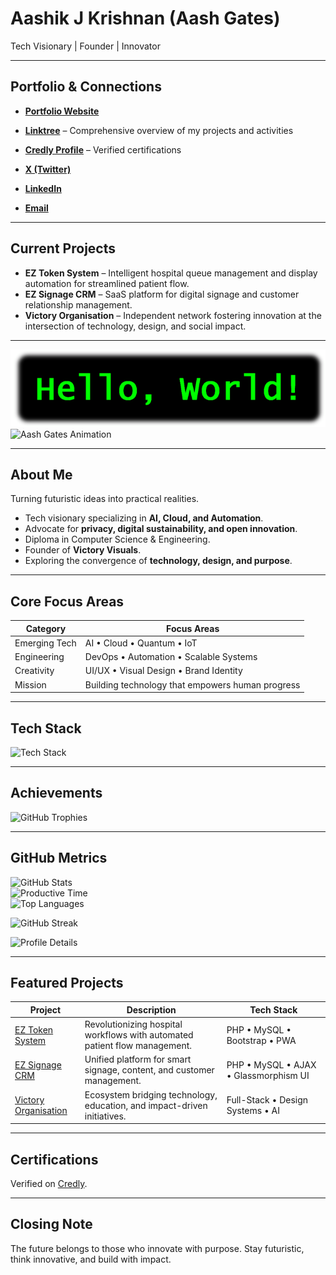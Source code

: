 # Aashik J Krishnan (Aash Gates)

Tech Visionary | Founder | Innovator

---

## Portfolio & Connections

- **[Portfolio Website](https://aashgates.com/)**  
- **[Linktree](https://linktr.ee/aashgates)** – Comprehensive overview of my projects and activities  
- **[Credly Profile](https://www.credly.com/users/aashgates.official)** – Verified certifications  

- **[X (Twitter)](https://x.com/aash_gates)**  
- **[LinkedIn](https://www.linkedin.com/in/aashgates/)**  
- **[Email](mailto:aashgates@outlook.com)**  

---

## Current Projects

- **EZ Token System** – Intelligent hospital queue management and display automation for streamlined patient flow.  
- **EZ Signage CRM** – SaaS platform for digital signage and customer relationship management.  
- **Victory Organisation** – Independent network fostering innovation at the intersection of technology, design, and social impact.  

---

![Hello World](https://raw.githubusercontent.com/aash-gates/aash-gates/main/Image/HelloWorld.png)
![Aash Gates Animation](https://raw.githubusercontent.com/aash-gates/aash-gates/main/Image/gates.gif)

---

## About Me

Turning futuristic ideas into practical realities.

- Tech visionary specializing in **AI, Cloud, and Automation**.  
- Advocate for **privacy, digital sustainability, and open innovation**.  
- Diploma in Computer Science & Engineering.  
- Founder of **Victory Visuals**.  
- Exploring the convergence of **technology, design, and purpose**.  

---

## Core Focus Areas

| Category          | Focus Areas                          |
|-------------------|--------------------------------------|
| Emerging Tech    | AI • Cloud • Quantum • IoT          |
| Engineering      | DevOps • Automation • Scalable Systems |
| Creativity       | UI/UX • Visual Design • Brand Identity |
| Mission          | Building technology that empowers human progress |

---

## Tech Stack

![Tech Stack](https://skillicons.dev/icons?i=android,azure,bootstrap,c,cpp,css,docker,git,html,js,linux,mongodb,mysql,php,photoshop,python,selenium,vscode)

---

## Achievements

![GitHub Trophies](https://github-profile-trophy.vercel.app/?username=aash-gates&theme=tokyonight&no-frame=true&margin-w=15&margin-h=15)

---

## GitHub Metrics

![GitHub Stats](https://github-profile-summary-cards.vercel.app/api/cards/stats?username=aash-gates&theme=tokyonight)  
![Productive Time](https://github-profile-summary-cards.vercel.app/api/cards/productive-time?username=aash-gates&theme=tokyonight&utcOffset=5.5)  
![Top Languages](https://github-readme-stats.vercel.app/api/top-langs/?username=aash-gates&layout=compact&theme=tokyonight&hide_border=true)  

![GitHub Streak](https://streak-stats.demolab.com/?user=aash-gates&theme=tokyonight&hide_border=true)  

![Profile Details](https://github-profile-summary-cards.vercel.app/api/cards/profile-details?username=aash-gates&theme=tokyonight)

---

## Featured Projects

| Project                  | Description                                                                 | Tech Stack                  |
|--------------------------|-----------------------------------------------------------------------------|-----------------------------|
| [EZ Token System](https://tkncon.aashgates.com) | Revolutionizing hospital workflows with automated patient flow management.  | PHP • MySQL • Bootstrap • PWA |
| [EZ Signage CRM](https://crm.aashgates.com)    | Unified platform for smart signage, content, and customer management.       | PHP • MySQL • AJAX • Glassmorphism UI |
| [Victory Organisation](https://aashgates.com/victory) | Ecosystem bridging technology, education, and impact-driven initiatives.    | Full-Stack • Design Systems • AI |

---

## Certifications

Verified on [Credly](https://www.credly.com/users/aashgates.official).

---

## Closing Note

The future belongs to those who innovate with purpose. Stay futuristic, think innovative, and build with impact.
